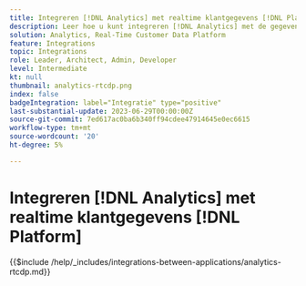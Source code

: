 ```yaml
---
title: Integreren [!DNL Analytics] met realtime klantgegevens [!DNL Platform]
description: Leer hoe u kunt integreren [!DNL Analytics] met de gegevens van de Klant in real time [!DNL Platform].
solution: Analytics, Real-Time Customer Data Platform
feature: Integrations
topic: Integrations
role: Leader, Architect, Admin, Developer
level: Intermediate
kt: null
thumbnail: analytics-rtcdp.png
index: false
badgeIntegration: label="Integratie" type="positive"
last-substantial-update: 2023-06-29T00:00:00Z
source-git-commit: 7ed617ac0ba6b340ff94cdee47914645e0ec6615
workflow-type: tm+mt
source-wordcount: '20'
ht-degree: 5%

---
```



# Integreren [!DNL Analytics] met realtime klantgegevens [!DNL Platform]

{{$include /help/_includes/integrations-between-applications/analytics-rtcdp.md}}
